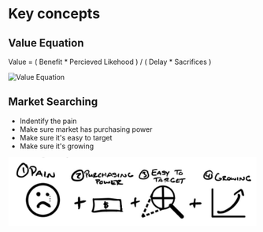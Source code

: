 # Key concepts

## Value Equation

Value = ( Benefit * Percieved Likehood ) / ( Delay * Sacrifices )

![Value Equation](cheatsheet/value_equation.png)

## Market Searching

- Indentify the pain
- Make sure market has purchasing power
- Make sure it's easy to target
- Make sure it's growing

![Market Searching](market_searching.png)
